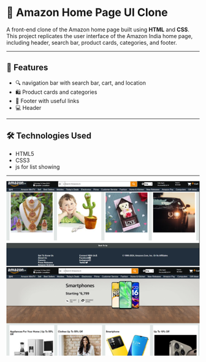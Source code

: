 
# 🛒 Amazon Home Page UI Clone

A front-end clone of the Amazon home page built using **HTML** and **CSS**.
This project replicates the user interface of the Amazon India home page, including header, search bar, product cards, categories, and footer.



---

## 🚀 Features

- 🔍  navigation bar with search bar, cart, and location
- 🛍️ Product cards and categories
- 🧾 Footer with useful links
- 💻 Header 

---

## 🛠️ Technologies Used

- HTML5
- CSS3
- js for list showing

---

![image](https://github.com/sonukumar5043/Amazon-Home-page-clone/blob/5ee80348a5ca0c5d3ea0b3f806414536ed4ec614/Screenshot%202025-07-21%20220329.png?raw=true)
![image1](https://github.com/sonukumar5043/Amazon-Home-page-clone/blob/4476d8915fa9aecaf1aebfc99a6d6a4b0e086ab1/Screenshot%202025-07-21%20220314.png?raw=true)




